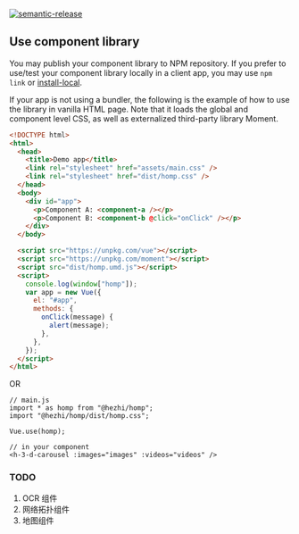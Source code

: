 [![semantic-release](https://img.shields.io/badge/%20%20%F0%9F%93%A6%F0%9F%9A%80-semantic--release-e10079.svg)](https://github.com/semantic-release/semantic-release)

## Use component library

You may publish your component library to NPM repository. If you prefer to use/test your component library locally in a client app, you may use `npm link` or [install-local](https://github.com/nicojs/node-install-local).

If your app is not using a bundler, the following is the example of how to use the library in vanilla HTML page. Note that it loads the global and component level CSS, as well as externalized third-party library Moment.

```html
<!DOCTYPE html>
<html>
  <head>
    <title>Demo app</title>
    <link rel="stylesheet" href="assets/main.css" />
    <link rel="stylesheet" href="dist/homp.css" />
  </head>
  <body>
    <div id="app">
      <p>Component A: <component-a /></p>
      <p>Component B: <component-b @click="onClick" /></p>
    </div>
  </body>

  <script src="https://unpkg.com/vue"></script>
  <script src="https://unpkg.com/moment"></script>
  <script src="dist/homp.umd.js"></script>
  <script>
    console.log(window["homp"]);
    var app = new Vue({
      el: "#app",
      methods: {
        onClick(message) {
          alert(message);
        },
      },
    });
  </script>
</html>
```

OR

```
// main.js
import * as homp from "@hezhi/homp";
import "@hezhi/homp/dist/homp.css";

Vue.use(homp);

// in your component
<h-3-d-carousel :images="images" :videos="videos" />
```

### TODO

1. OCR 组件
2. 网络拓扑组件
3. 地图组件
